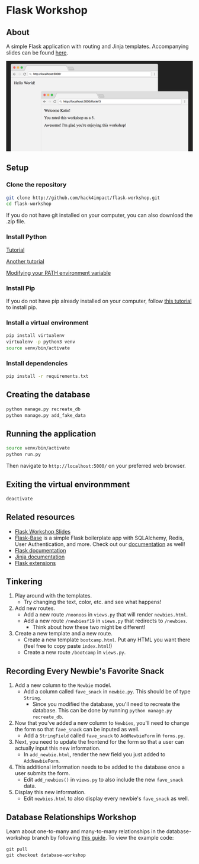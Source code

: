 # Flask Workshop

## About
A simple Flask application with routing and Jinja templates. Accompanying slides can be found [here](https://docs.google.com/presentation/d/1dbVouOH3zPJ6qISXl_Wzu1y4d9quf17YDtIX9eNoMMg/edit#slide=id.g32b928dd89_0_0).

![Demo](/images/demo.png)

## Setup
### Clone the repository
```sh
git clone http://github.com/hack4impact/flask-workshop.git
cd flask-workshop
```
If you do not have git installed on your computer, you can also download the .zip file.

### Install Python
[Tutorial](http://docs.python-guide.org/en/latest/starting/installation/)

[Another tutorial](https://edu.google.com/openonline/course-builder/docs/1.10/set-up-course-builder/check-for-python.html)

[Modifying your PATH environment variable](https://www.java.com/en/download/help/path.xml)

### Install Pip
If you do not have pip already installed on your computer, follow [this tutorial](https://pip.pypa.io/en/stable/installing/) to install pip.

### Install a virtual environment
```sh
pip install virtualenv
virtualenv -p python3 venv
source venv/bin/activate
```

### Install dependencies
```sh
pip install -r requirements.txt
```

## Creating the database
```sh
python manage.py recreate_db
python manage.py add_fake_data
```

## Running the application
```sh
source venv/bin/activate
python run.py
```
Then navigate to `http://localhost:5000/` on your preferred web browser.

## Exiting the virtual environmment
```sh
deactivate
```

## Related resources
* [Flask Workshop Slides](https://docs.google.com/presentation/d/1dbVouOH3zPJ6qISXl_Wzu1y4d9quf17YDtIX9eNoMMg/edit#slide=id.g32b928dd89_0_0)
* [Flask-Base](http://github.com/hack4impact/flask-base) is a simple Flask boilerplate app with SQLAlchemy, Redis, User Authentication, and more. Check out our [documentation](http://hack4impact.github.io/flask-base) as well!
* [Flask documentation](http://flask.pocoo.org/)
* [Jinja documentation](http://jinja.pocoo.org/)
* [Flask extensions](http://flask.pocoo.org/extensions/)

## Tinkering
1. Play around with the templates.
   * Try changing the text, color, etc. and see what happens!
2. Add new routes.
   * Add a new route `/noonoos` in `views.py` that will render `newbies.html`.
   * Add a new route `/newbiesf19` in `views.py` that redirects to `/newbies`.
      * Think about how these two might be different!
3. Create a new template and a new route.
   * Create a new template `bootcamp.html`. Put any HTML you want there (feel free to copy paste `index.html`!)
   * Create a new route `/bootcamp` in `views.py`.

## Recording Every Newbie's Favorite Snack
1. Add a new column to the `Newbie` model.
   * Add a column called `fave_snack` in `newbie.py`. This should be of type `String`.
      * Since you modified the database, you'll need to recreate the database. This can be done by running `python manage.py recreate_db`.
2. Now that you've added a new column to `Newbies`, you'll need to change the form so that `fave_snack` can be inputed as well.
   * Add a `StringField` called `fave_snack` to `AddNewbieForm` in `forms.py`.
3. Next, you need to update the frontend for the form so that a user can actually input this new information.
   * In `add_newbie.html`, render the new field you just added to `AddNewbieForm`.
4. This additional information needs to be added to the database once a user submits the form.
   * Edit `add_newbies()` in `views.py` to also include the new `fave_snack` data.
5. Display this new information.
   * Edit `newbies.html` to also display every newbie's `fave_snack` as well.

## Database Relationships Workshop
Learn about one-to-many and many-to-many relationships in the database-workshop branch by following [this guide](https://github.com/hack4impact/flask-workshop/blob/database-workshop/database-workshop.md). To view the example code:
```
git pull
git checkout database-workshop
```
